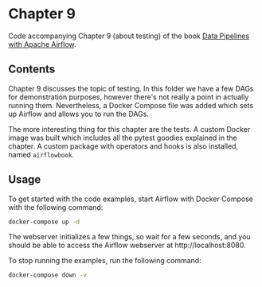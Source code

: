 # Chapter 9

Code accompanying Chapter 9 (about testing) of the book [Data Pipelines with Apache Airflow](https://www.manning.com/books/data-pipelines-with-apache-airflow).

## Contents

Chapter 9 discusses the topic of testing. In this folder we have a few DAGs for demonstration purposes,
however there's not really a point in actually running them. Nevertheless, a Docker Compose file was added
which sets up Airflow and allows you to run the DAGs.

The more interesting thing for this chapter are the tests. A custom Docker image was built which includes all
the pytest goodies explained in the chapter. A custom package with operators and hooks is also installed,
named `airflowbook`.

## Usage

To get started with the code examples, start Airflow with Docker Compose with the following command:

```bash
docker-compose up -d
```

The webserver initializes a few things, so wait for a few seconds, and you should be able to access the
Airflow webserver at http://localhost:8080.

To stop running the examples, run the following command:

```bash
docker-compose down -v
```
